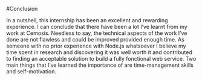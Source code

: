 #Conclusion

In a nutshell, this internship has been an excellent and rewarding experience. I can conclude that there have been a lot I’ve learnt from my work at Cemosis.
Needless to say, the technical aspects of the work I’ve done are not flawless and could be improved provided enough time.
As someone with no prior experience with Node.js whatsoever I believe my time spent in research and discovering it was well worth it and contributed to finding an acceptable solution to build a fully fonctional web service. Two main things that I’ve learned the importance of are time-management skills and self-motivation.


